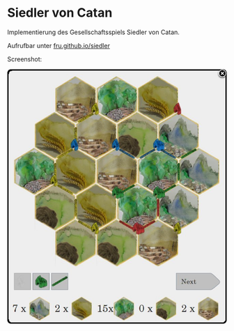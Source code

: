 Siedler von Catan
=======

Implementierung des Gesellschaftsspiels Siedler von Catan.

Aufrufbar unter [fru.github.io/siedler](http://fru.github.io/siedler)

Screenshot:

![ScreenShot](screenshot.jpg)
